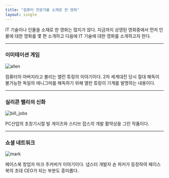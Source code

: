 ```yaml
---
title: "컴퓨터 전문가를 소재로 한 영화" 
layout: single 
---
```


IT 기술이나 인물을 소재로 한 영화는 많지가 않다. 
지금까지 상영된 영화중에서 먼저 인물에 대한 영화를 몇 편 소개하고 다음에 IT 기술에 대한 영화를 소개하고자 한다. 

---
### 이미테이션 게임 
![allen][imitation]

[imitation]: https://upload.wikimedia.org/wikipedia/ko/d/de/%EC%9D%B4%EB%AF%B8%ED%85%8C%EC%9D%B4%EC%85%98_%EA%B2%8C%EC%9E%84.jpg

컴퓨터의 아버지라고 불리는 앨런 튜링의 이야기이다. 2차 세계대전 당시 절대 해독이 불가능한 독일의 애니그마를 해독하기 위해 앨런 튜링이 기계를 발명하는 내용이다. 

---
### 실리콘 밸리의 신화 
![bill_jobs][silicon]

[silicon]: http://t1.daumcdn.net/cfile/274B6833545E66D220

PC산업의 초창기시절 빌 게이츠와 스티브 잡스의 개발 활약상을 그린 작품이다. 

---
### 쇼셜 네트워크 
![mark][social]

[social]: http://topclass.chosun.com/news_img/1901/1901_112.jpg

페이스북 창업자 마크 주커버거 이야기이다. 냅스터 개발자 숀 파커가 등장하여 페이스북의 초대 CEO가 되는 부분도 흥미롭다. 


